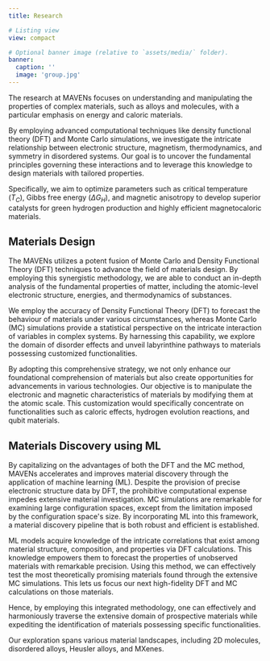 ```yaml
---
title: Research

# Listing view
view: compact

# Optional banner image (relative to `assets/media/` folder).
banner:
  caption: ''
  image: 'group.jpg'
---
```

 The research at MAVENs focuses on understanding and manipulating the properties of complex materials, such
 as alloys and molecules, with a particular emphasis on energy and caloric materials.

By employing advanced computational techniques like density functional theory (DFT) and Monte Carlo
simulations, we investigate the intricate relationship between electronic structure, magnetism,
thermodynamics, and symmetry in disordered systems. Our goal is to uncover the fundamental
principles governing these interactions and to leverage this knowledge to design materials with
tailored properties.

Specifically, we aim to optimize parameters such as critical temperature ($T_C$), Gibbs free energy
($\Delta G_H$), and magnetic anisotropy to develop superior catalysts for green hydrogen production and
highly efficient magnetocaloric materials.

## Materials Design
The MAVENs utilizes a potent fusion of Monte Carlo and Density Functional Theory (DFT)
techniques to advance the field of materials design. By employing this synergistic methodology, we
are able to conduct an in-depth analysis of the fundamental properties of matter, including the
atomic-level electronic structure, energies, and thermodynamics of substances.

We employ the accuracy of Density Functional Theory (DFT) to forecast the behaviour of materials
under various circumstances, whereas Monte Carlo (MC) simulations provide a statistical perspective
on the intricate interaction of variables in complex systems. By harnessing this capability, we
explore the domain of disorder effects and unveil labyrinthine pathways to materials possessing
customized functionalities.

By adopting this comprehensive strategy, we not only enhance our foundational comprehension of
materials but also create opportunities for advancements in various technologies. Our objective is
to manipulate the electronic and magnetic characteristics of materials by modifying them at the
atomic scale. This customization would specifically concentrate on functionalities such as caloric
effects, hydrogen evolution reactions, and qubit materials.

## Materials Discovery using ML
By capitalizing on the advantages of both the DFT and the MC method, MAVENs accelerates and
improves material discovery through the application of machine learning (ML). Despite the provision
of precise electronic structure data by DFT, the prohibitive computational expense impedes
extensive material investigation. MC simulations are remarkable for examining large configuration
spaces, except from the limitation imposed by the configuration space's size. By incorporating ML
into this framework, a material discovery pipeline that is both robust and efficient is
established.

ML models acquire knowledge of the intricate correlations that exist among material structure,
composition, and properties via DFT calculations. This knowledge empowers them to forecast the
properties of unobserved materials with remarkable precision. Using this method, we can effectively
test the most theoretically promising materials found through the extensive MC simulations. This
lets us focus our next high-fidelity DFT and MC calculations on those materials.

Hence, by employing this integrated methodology, one can effectively and harmoniously traverse the
extensive domain of prospective materials while expediting the identification of materials
possessing specific functionalities.

Our exploration spans various material landscapes, including 2D molecules, disordered alloys, Heusler alloys, and MXenes.

